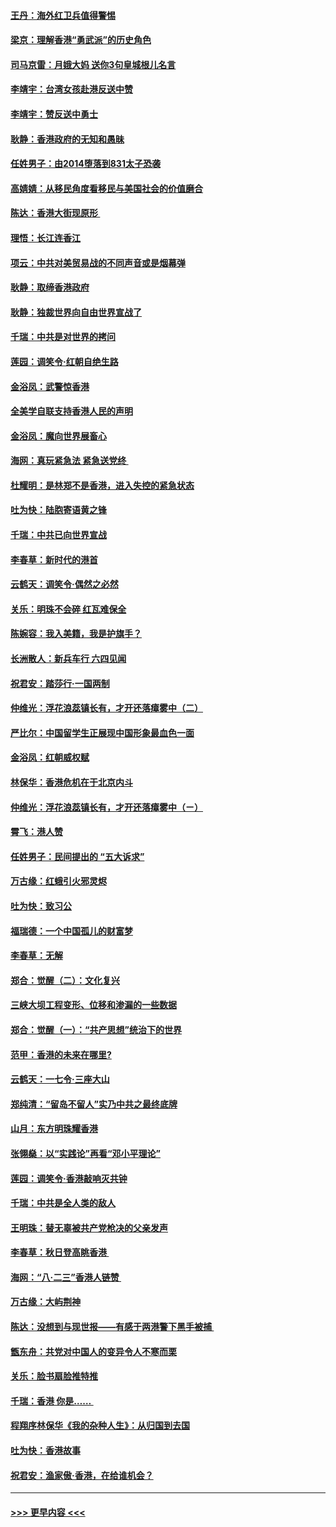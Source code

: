#### [王丹：海外红卫兵值得警惕](../pages/nsc993/n11498138.md?t=09041222) 
#### [梁京：理解香港“勇武派”的历史角色](../pages/nsc993/n11498006.md?t=09041222) 
#### [司马京雷：月娥大妈  送你3句皇城根儿名言](../pages/nsc993/n11497885.md?t=09041222) 
#### [李靖宇：台湾女孩赴港反送中赞](../pages/nsc993/n11497721.md?t=09041222) 
#### [李靖宇：赞反送中勇士](../pages/nsc993/n11497452.md?t=09041222) 
#### [耿静：香港政府的无知和愚昧](../pages/nsc993/n11494238.md?t=09041222) 
#### [任姓男子：由2014堕落到831太子恐袭](../pages/nsc993/n11496683.md?t=09041222) 
#### [高婧婧：从移民角度看移民与美国社会的价值磨合](../pages/nsc993/n11495757.md?t=09041222) 
#### [陈达：香港大街现原形 ](../pages/nsc993/n11495441.md?t=09041222) 
#### [理悟：长江连香江](../pages/nsc993/n11495377.md?t=09041222) 
#### [项云：中共对美贸易战的不同声音或是烟幕弹](../pages/nsc993/n11494929.md?t=09041222) 
#### [耿静：取缔香港政府](../pages/nsc993/n11494218.md?t=09041222) 
#### [耿静：独裁世界向自由世界宣战了](../pages/nsc993/n11494190.md?t=09041222) 
#### [千瑞：中共是对世界的拷问](../pages/nsc993/n11493021.md?t=09041222) 
#### [莲园：调笑令‧红朝自绝生路](../pages/nsc993/n11493011.md?t=09041222) 
#### [金浴凤：武警惊香港](../pages/nsc993/n11492994.md?t=09041222) 
#### [全美学自联支持香港人民的声明](../pages/nsc993/n11492630.md?t=09041222) 
#### [金浴凤：魔向世界展畜心](../pages/nsc993/n11492599.md?t=09041222) 
#### [海网：真玩紧急法 紧急送党终 ](../pages/nsc993/n11492535.md?t=09041222) 
#### [杜耀明：是林郑不是香港，进入失控的紧急状态](../pages/nsc993/n11491420.md?t=09041222) 
#### [吐为快：陆胞寄语黄之锋](../pages/nsc993/n11491117.md?t=09041222) 
#### [千瑞：中共已向世界宣战](../pages/nsc993/n11490123.md?t=09041222) 
#### [李春草：新时代的港首](../pages/nsc993/n11489864.md?t=09041222) 
#### [云鹤天：调笑令·偶然之必然](../pages/nsc993/n11489701.md?t=09041222) 
#### [关乐：明珠不会碎 红瓦难保全](../pages/nsc993/n11489647.md?t=09041222) 
#### [陈婉容：我入美籍，我是护旗手？](../pages/nsc993/n11487908.md?t=09041222) 
#### [长洲散人：新兵车行 六四见闻](../pages/nsc993/n11487729.md?t=09041222) 
#### [祝君安：踏莎行‧一国两制](../pages/nsc993/n11487699.md?t=09041222) 
#### [仲维光：浮花浪蕊镇长有，才开还落瘴雾中（二）](../pages/nsc993/n11483286.md?t=09041222) 
#### [严比尔：中国留学生正展现中国形象最血色一面](../pages/nsc993/n11485145.md?t=09041222) 
#### [金浴凤：红朝威权赋](../pages/nsc993/n11485191.md?t=09041222) 
#### [林保华：香港危机在于北京内斗](../pages/nsc993/n11484593.md?t=09041222) 
#### [仲维光：浮花浪蕊镇长有，才开还落瘴雾中（ㄧ）](../pages/nsc993/n11483259.md?t=09041222) 
#### [霄飞：港人赞](../pages/nsc993/n11482957.md?t=09041222) 
#### [任姓男子：民间提出的 “五大诉求”](../pages/nsc993/n11482897.md?t=09041222) 
#### [万古缘：红蛾引火邪灵烬](../pages/nsc993/n11482886.md?t=09041222) 
#### [吐为快：致习公](../pages/nsc993/n11482867.md?t=09041222) 
#### [福瑞德：一个中国孤儿的财富梦](../pages/nsc993/n11482817.md?t=09041222) 
#### [李春草：无解](../pages/nsc993/n11482791.md?t=09041222) 
#### [郑合：觉醒（二）：文化复兴](../pages/nsc993/n11478025.md?t=09041222) 
#### [三峡大坝工程变形、位移和渗漏的一些数据](../pages/nsc993/n11478232.md?t=09041222) 
#### [郑合：觉醒（一）：“共产思想”统治下的世界](../pages/nsc993/n11477663.md?t=09041222) 
#### [范甲：香港的未来在哪里?](../pages/nsc993/n11477249.md?t=09041222) 
#### [云鹤天：一七令·三座大山](../pages/nsc993/n11477192.md?t=09041222) 
#### [郑纯清：“留岛不留人”实乃中共之最终底牌](../pages/nsc993/n11476160.md?t=09041222) 
#### [山月：东方明珠耀香港](../pages/nsc993/n11476077.md?t=09041222) 
#### [张翎燊：以“实践论”再看“邓小平理论”](../pages/nsc993/n11475733.md?t=09041222) 
#### [莲园：调笑令‧香港敲响灭共钟](../pages/nsc993/n11475723.md?t=09041222) 
#### [千瑞：中共是全人类的敌人](../pages/nsc993/n11475329.md?t=09041222) 
#### [王明珠：替无辜被共产党枪决的父亲发声](../pages/nsc993/n11474570.md?t=09041222) 
#### [李春草：秋日登高眺香港 ](../pages/nsc993/n11474491.md?t=09041222) 
#### [海网：“八·二三”香港人链赞 ](../pages/nsc993/n11474538.md?t=09041222) 
#### [万古缘：大屿荆神](../pages/nsc993/n11474401.md?t=09041222) 
#### [陈达：没想到与现世报——有感于两港警下黑手被捕 ](../pages/nsc993/n11472557.md?t=09041222) 
#### [甑东舟：共党对中国人的变异令人不寒而栗](../pages/nsc993/n11472496.md?t=09041222) 
#### [关乐：脸书扇脸推特推](../pages/nsc993/n11472488.md?t=09041222) 
#### [千瑞：香港  你是…… ](../pages/nsc993/n11472459.md?t=09041222) 
#### [程翔序林保华《我的杂种人生》：从归国到去国](../pages/nsc993/n11472369.md?t=09041222) 
#### [吐为快：香港故事](../pages/nsc993/n11471931.md?t=09041222) 
#### [祝君安：渔家傲‧香港，在给谁机会？](../pages/nsc993/n11469718.md?t=09041222) 

----
#### [ >>> 更早内容 <<< ](../indexes/nsc993-earlier.md)
